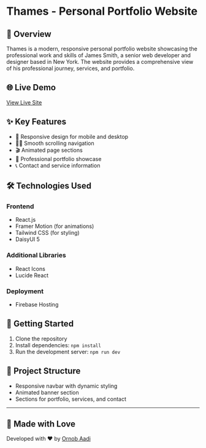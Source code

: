 # Thames - Personal Portfolio Website

## 🚀 Overview
Thames is a modern, responsive personal portfolio website showcasing the professional work and skills of James Smith, a senior web developer and designer based in New York. The website provides a comprehensive view of his professional journey, services, and portfolio.

## 🌐 Live Demo
[View Live Site](https://thames-jt.web.app/)

## ✨ Key Features
- 📱 Responsive design for mobile and desktop
- 🏄‍♂️ Smooth scrolling navigation
- 🎬 Animated page sections
- 💼 Professional portfolio showcase
- 📞 Contact and service information

## 🛠️ Technologies Used
### Frontend
- React.js
- Framer Motion (for animations)
- Tailwind CSS (for styling)
- DaisyUI 5

### Additional Libraries
- React Icons
- Lucide React

### Deployment
- Firebase Hosting

## 🚀 Getting Started
1. Clone the repository
2. Install dependencies: `npm install`
3. Run the development server: `npm run dev`

## 📂 Project Structure
- Responsive navbar with dynamic styling
- Animated banner section
- Sections for portfolio, services, and contact

---

## 💖 Made with Love
Developed with ❤️ by [Ornob Aadi](https://github.com/ornobaadi)